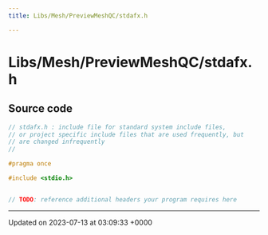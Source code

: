 ```yaml
---
title: Libs/Mesh/PreviewMeshQC/stdafx.h

---
```


# Libs/Mesh/PreviewMeshQC/stdafx.h






## Source code

```cpp
// stdafx.h : include file for standard system include files,
// or project specific include files that are used frequently, but
// are changed infrequently
//

#pragma once

#include <stdio.h>


// TODO: reference additional headers your program requires here
```


-------------------------------

Updated on 2023-07-13 at 03:09:33 +0000
